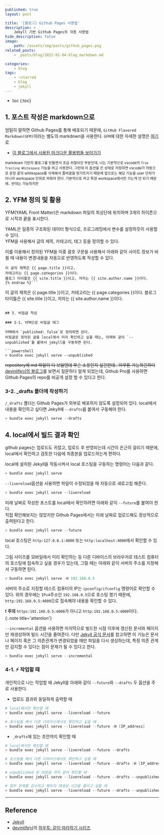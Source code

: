 ```yaml
---
published: true
layout: post

title: '[블로그] Github Pages 사용법'
description: >
    Jekyll 기반 Github Pages의 각종 사용법
hide_description: false
image:
    path: /assets/img/posts/github_pages.png
related_posts:
    - _posts/blog/2022-01-04-blog_markdown.md

categories:
    - blog
tags:
    - ⭐starred
    - blog
    - jekyll
---
```

* toc
{:toc}

## 1. 포스트 작성은 markdown으로

엄밀히 말하면 Github Pages를 통해 배포되기 때문에, `GitHub Flavored Markdown(GFM)`이라는 별도의 markdown을 사용한다. `GFM`에 대한 자세한 설명은 [여기](https://github.github.com/gfm/)로  

- [이 블로그에서 사용된 마크다운 활용법들 보러가기](/blog/blog_markdown/)

<sub>markdown 기반의 블로그를 만들면서 조금 귀찮아진 부분인데, 나는 기본적으로 vscode의 `Trim Trailing Whitespace` 기능을 켜고 사용한다. 그런데 이 옵션을 킨 상태로 저장하면 vscode가 자동으로 문장 끝의 whitespace를 삭제해서 줄바꿈을 망가뜨리기 때문에 앞으로는 해당 기능을 user 단위가 아니라 workspace 단위로 켜줘야 한다. 기본적으로 켜고 특정 workspace에서만 끄는게 안 되기 때문에.. 반대는 가능하지만</sub>

## 2. YFM 정의 및 활용

YFM(YAML Front Matter)은 markdown 파일의 최상단에 위치하며 3개의 하이픈으로 시작과 끝을 표시한다.  

YAML은 일종의 구조화된 데이터 형식으로, 프로그래밍에서 변수를 설정하듯이 사용할 수 있다.  
YFM을 사용해서 글의 제목, 카테고리, 태그 등을 정의할 수 있다.  

이를 이용해서 정의된 YFM을 이중 괄호 구문을 사용해서 아래와 같이 사이트 정보가 바뀔 때 내용이 변경내용을 자동으로 반영하도록 작성할 수 있다.  

```{% raw %}
이 글의 제목은 {{ page.title }}이고,
카테고리는 {{ page.categories }}이다.
블로그 타이틀은 {{ site.title }}이고, 저자는 {{ site.author.name }}이다.
{% endraw %}```

```
이 글의 제목은 {{ page.title }}이고,
카테고리는 {{ page.categories }}이다.
블로그 타이틀은 {{ site.title }}이고, 저자는 {{ site.author.name }}이다.
```

## 3. 비밀글 작성

### 3-1. YFM으로 비밀글 태그

YFM에서 `published: false`로 정의하면 된다.  
비밀글로 정의된 글을 local에서 미리 확인하고 싶을 때는, 아래와 같이 `--unpublished`를 붙여서 jekyll을 구동하면 된다.  

```powershell
> bundle exec jekyll serve --unpublished
```

~~repository에 md 파일이 다 보일텐데 무슨 소용인지 싶긴한데.. 아무튼 가능하긴하다~~  
[devinlife님의 블로그](https://devinlife.com/)를 보면서 질문하다 알게 되었는데, Github Pro를 사용하면 Github Pages의 repo를 비공개 설정 할 수 있다고 한다.  

### 3-2. _drafts 폴더에 작성하기

`/_drafts` 폴더는 Github Pages가 외부로 배포하지 않도록 설정되어 있다. local에서 내용을 확인하고 싶다면 Jekyll에 `--drafts`를 붙여서 구동해야 한다.  

```powershell
> bundle exec jekyll serve --drafts
```

## 4. local에서 빌드 결과 확인

github pages는 업로드도 귀찮고, 업로드 후 반영되는데 시간이 은근히 걸리기 때문에, local에서 확인하고 검토한 다음에 최종본을 업로드하는게 편하다.  

local에 설치된 Jekyll을 작동시켜서 local 호스팅을 구동하는 명령어는 다음과 같다.  

```powershell
> bundle exec jekyll serve
```

`--livereload`옵션을 사용하면 파일이 수정되었을 때 자동으로 새로고침 해준다.  

```powershell
> bundle exec jekyll serve --livereload
```

미래 날짜로 작성한 포스트를 local에서 확인하려면 아래와 같이 `--future`를 붙여야 한다.  
직접 확인해보지는 않았지만 Github Pages에서는 미래 날짜로 업로드해도 정상적으로 출력된다고 한다.  

```powershell
> bundle exec jekyll serve --future
```

local 호스팅은 `http:127.0.0.1:4000` 또는 `http:localhost:4000`에서 확인할 수 있다.  

그림 사이즈를 모바일에서 미리 확인하는 등 다른 디바이스의 브라우저로 테스트 컴퓨터의 호스팅에 접속하고 싶을 경우가 있는데, 그럴 때는 아래와 같이 서버의 주소를 지정해서 구동하면 된다.  

```powershell
> bundle exec jekyll serve -H 192.168.0.5
```

서버의 주소로 지정할 테스트 컴퓨터의 IP는 `ipconfig/ifconfig` 명령어로 확인할 수 있다. 위의 경우에는 `IPv4`주소인 `192.168.0.5`으로 호스팅 했기 때문에, `http:192.168.0.5:4000`으로 접속해야 내용을 확인할 수 있다.  

❗ **주의** `https:192.168.0.5:4000`가 아니고 `http:192.168.0.5:4000`이다.  
{:.note title='attention'}

`--incremental` 옵션을 사용하면 마지막으로 빌드한 시점 이후에 갱신된 문서와 페이지만 재생성하여 빌드 시간을 줄여준다. 다만 [Jekyll 공식 문서](https://jekyllrb-ko.github.io/docs/configuration/incremental-regeneration/)를 참고하면 이 기능은 문서나 페이지 혹은 그 의존관계가 변경되었을 때만 파일을 다시 생성하는데, 특정 의존 관계만 감지할 수 있다는 점이 문제가 될 수 있다고 한다.  

```powershell
> bundle exec jekyll serve --incremental
```

### 4-1. ⚡ 작업할 때

개인적으로 나는 작업할 때 Jekyll을 아래와 같이 `--future`와 `--drafts` 두 옵션을 주로 사용한다.  

- 업로드 결과와 동일하게 출력할 때

```powershell
# local에서만 확인할 때
> bundle exec jekyll serve --livereload --future

# 호스팅을 해서 다른 디바이스에서도 확인하고 싶을 때
> bundle exec jekyll serve --livereload --future -H [IP_address]
```

- `_drafts`에 있는 초안까지 확인할 때

```powershell
# local에서만 확인할 때
> bundle exec jekyll serve --livereload --future --drafts

# 호스팅을 해서 다른 디바이스에서도 확인하고 싶을 때
> bundle exec jekyll serve --livereload --future --drafts -H [IP_address]

# unpublished 된 비밀글 까지 같이 확인할 때
> bundle exec jekyll serve --livereload --future --drafts --unpublished

# 일부 문제를 감수하고 페이지 재생성 시간을 줄이고 싶을 때
> bundle exec jekyll serve --livereload --future --drafts --unpublished --incremental
```

---
## Reference
- [Jekyll](https://jekyllrb.com/)
- [devinlife](https://devinlife.com/)님의 [하우투: 같이 따라하기 시리즈](https://devinlife.com/howto/)